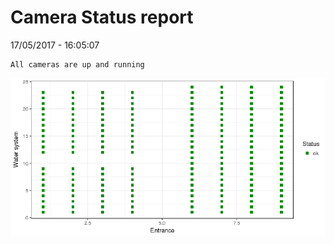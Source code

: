 Camera Status report
================
17/05/2017 - 16:05:07

    All cameras are up and running

![](camreport_files/figure-markdown_github/unnamed-chunk-2-1.png)
